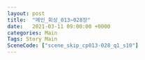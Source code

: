 ```yaml
---
layout: post
title:  "메인_회상_013~028장"
date:   2021-03-11 09:00:00 +0000
categories: Main
Tags: Story Main
SceneCode: ["scene_skip_cp013-028_q1_s10"]
---
```

